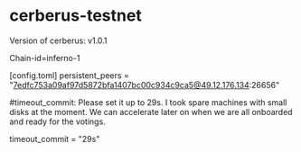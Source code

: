 # cerberus-testnet



Version of cerberus: v1.0.1

Chain-id=inferno-1

[config.toml]
persistent_peers = "7edfc753a09af97d5872bfa1407bc00c934c9ca5@49.12.176.134:26656"


#timeout_commit: Please set it up to 29s. I took spare machines with small disks at the moment. We can accelerate later on when we are all onboarded and ready for the votings. 

timeout_commit = "29s"
